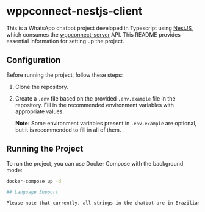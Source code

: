 # wppconnect-nestjs-client

This is a WhatsApp chatbot project developed in Typescript using [NestJS](https://nestjs.com/), which consumes the [wppconnect-server](https://github.com/wppconnect-team/wppconnect-server) API. This README provides essential information for setting up the project.

## Configuration

Before running the project, follow these steps:

1. Clone the repository.

2. Create a `.env` file based on the provided `.env.example` file in the repository. Fill in the recommended environment variables with appropriate values.

   **Note:** Some environment variables present in `.env.example` are optional, but it is recommended to fill in all of them.

## Running the Project

To run the project, you can use Docker Compose with the background mode:

```bash
docker-compose up -d

## Language Support

Please note that currently, all strings in the chatbot are in Brazilian Portuguese, and there is no language preference handling for users yet.
